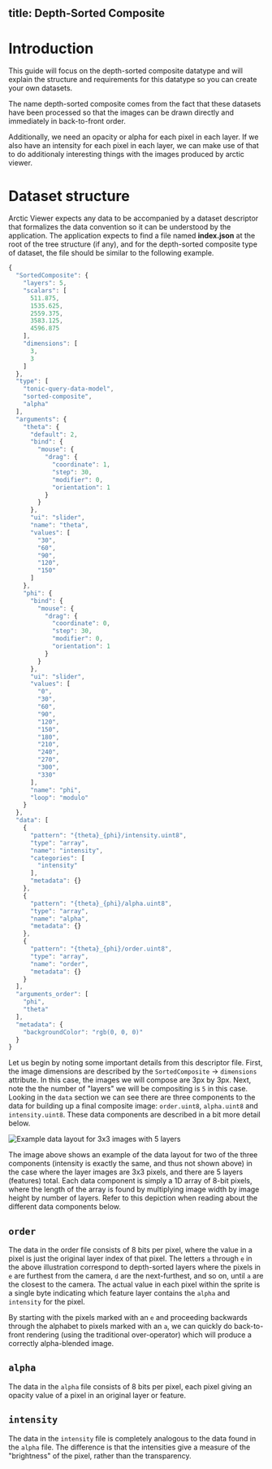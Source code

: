title: Depth-Sorted Composite
---

# Introduction

This guide will focus on the depth-sorted composite datatype and will explain
the structure and requirements for this datatype so you can create your own
datasets.

The name depth-sorted composite comes from the fact that these datasets have
been processed so that the images can be drawn directly and immediately in
back-to-front order.

Additionally, we need an opacity or alpha for each pixel in each layer.  If we also
have an intensity for each pixel in each layer, we can make use of that to do
additionaly interesting things with the images produced by arctic viewer.

# Dataset structure

Arctic Viewer expects any data to be accompanied by a dataset descriptor that
formalizes the data convention so it can be understood by the application. The
application expects to find a file named __index.json__ at the root of the tree
structure (if any), and for the depth-sorted composite type of dataset, the
file should be similar to the following example.

```js
{
  "SortedComposite": {
    "layers": 5,
    "scalars": [
      511.875,
      1535.625,
      2559.375,
      3583.125,
      4596.875
    ],
    "dimensions": [
      3,
      3
    ]
  },
  "type": [
    "tonic-query-data-model",
    "sorted-composite",
    "alpha"
  ],
  "arguments": {
    "theta": {
      "default": 2,
      "bind": {
        "mouse": {
          "drag": {
            "coordinate": 1,
            "step": 30,
            "modifier": 0,
            "orientation": 1
          }
        }
      },
      "ui": "slider",
      "name": "theta",
      "values": [
        "30",
        "60",
        "90",
        "120",
        "150"
      ]
    },
    "phi": {
      "bind": {
        "mouse": {
          "drag": {
            "coordinate": 0,
            "step": 30,
            "modifier": 0,
            "orientation": 1
          }
        }
      },
      "ui": "slider",
      "values": [
        "0",
        "30",
        "60",
        "90",
        "120",
        "150",
        "180",
        "210",
        "240",
        "270",
        "300",
        "330"
      ],
      "name": "phi",
      "loop": "modulo"
    }
  },
  "data": [
    {
      "pattern": "{theta}_{phi}/intensity.uint8",
      "type": "array",
      "name": "intensity",
      "categories": [
        "intensity"
      ],
      "metadata": {}
    },
    {
      "pattern": "{theta}_{phi}/alpha.uint8",
      "type": "array",
      "name": "alpha",
      "metadata": {}
    },
    {
      "pattern": "{theta}_{phi}/order.uint8",
      "type": "array",
      "name": "order",
      "metadata": {}
    }
  ],
  "arguments_order": [
    "phi",
    "theta"
  ],
  "metadata": {
    "backgroundColor": "rgb(0, 0, 0)"
  }
}
```

Let us begin by noting some important details from this descriptor file.  First,
the image dimensions are described by the `SortedComposite` -> `dimensions` attribute.
In this case, the images we will compose are 3px by 3px.  Next, note the the number
of "layers" we will be compositing is `5` in this case.  Looking in the `data` section
we can see there are three components to the data for building up a final composite
image: `order.uint8`, `alpha.uint8` and `intensity.uint8`.  These data components are
described in a bit more detail below.

<img src="/arctic-viewer/docs/formats/tonic-volume-data-format.png" alt="Example data layout for 3x3 images with 5 layers"/>

The image above shows an example of the data layout for two of the three components
(intensity is exactly the same, and thus not shown above) in the case where the layer
images are 3x3 pixels, and there are 5 layers (features) total.  Each data component
is simply a 1D array of 8-bit pixels, where the length of the array is found by
multiplying image width by image height by number of layers.  Refer to this depiction
when reading about the different data components below.

## `order`

The data in the order file consists of 8 bits per pixel, where the value in a pixel
is just the original layer index of that pixel.  The letters `a` through `e`  in the
above illustration correspond to depth-sorted layers where the pixels in `e` are
furthest from the camera, `d` are the next-furthest, and so on, until `a` are the
closest to the camera.  The actual value in each pixel within the sprite is a single
byte indicating which feature layer contains the `alpha` and `intensity` for the pixel.

By starting with the pixels marked with an `e` and proceeding backwards through the
alphabet to pixels marked with an `a`, we can quickly do back-to-front rendering
(using the traditional over-operator) which will produce a correctly alpha-blended
image.

## `alpha`

The data in the `alpha` file consists of 8 bits per pixel, each pixel giving an opacity
value of a pixel in an original layer or feature.

## `intensity`

The data in the `intensity` file is completely analogous to the data found in the `alpha`
file.  The difference is that the intensities give a measure of the "brightness" of the
pixel, rather than the transparency.
